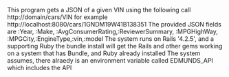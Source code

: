 This program gets a JSON of a given VIN using the following call
http://domain/cars/VIN
for example
http://localhost:8080/cars/1GNDM19W41B138351
The provided JSON fields are 
 :Year, :Make, :AvgConsumerRating,:ReviewerSummary, :MPGHighWay, :MPGCity,:EngineType,:vin,:model
The system runs on Rails '4.2.5',  and a supporting Ruby
the bundle install will get the Rails and other gems working on a system that has Bundle, and Ruby already installed
The system assumes, there alraedy is an environment variable called EDMUNDS_API which includes the API
